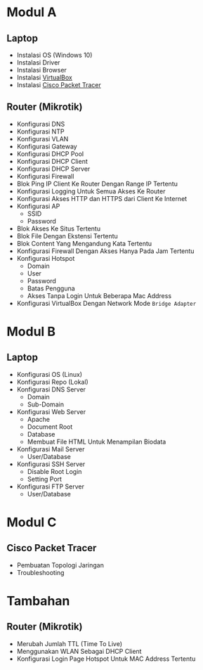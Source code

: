 # Modul A
## Laptop
- Instalasi OS (Windows 10)
- Instalasi Driver
- Instalasi Browser
- Instalasi [VirtualBox](https://www.virtualbox.org/wiki/Downloads)
- Instalasi [Cisco Packet Tracer](https://www.netacad.com/portal/resources/packet-tracer)

## Router (Mikrotik)
- Konfigurasi DNS
- Konfigurasi NTP
- Konfigurasi VLAN
- Konfigurasi Gateway
- Konfigurasi DHCP Pool
- Konfigurasi DHCP Client
- Konfigurasi DHCP Server
- Konfigurasi Firewall
- Blok Ping IP Client Ke Router Dengan Range IP Tertentu
- Konfigurasi Logging Untuk Semua Akses Ke Router
- Konfigurasi Akses HTTP dan HTTPS dari Client Ke Internet
- Konfigurasi AP
  - SSID
  - Password
- Blok Akses Ke Situs Tertentu
- Blok File Dengan Ekstensi Tertentu
- Blok Content Yang Mengandung Kata Tertentu
- Konfigurasi Firewall Dengan Akses Hanya Pada Jam Tertentu
- Konfigurasi Hotspot
  - Domain
  - User
  - Password
  - Batas Pengguna
  - Akses Tanpa Login Untuk Beberapa Mac Address
- Konfigurasi VirtualBox Dengan Network Mode `Bridge Adapter`

# Modul B
## Laptop
- Konfigurasi OS (Linux)
- Konfigurasi Repo (Lokal)
- Konfigurasi DNS Server
  - Domain
  - Sub-Domain
- Konfigurasi Web Server
  - Apache
  - Document Root
  - Database
  - Membuat File HTML Untuk Menampilan Biodata
- Konfigurasi Mail Server
  - User/Database
- Konfigurasi SSH Server
  - Disable Root Login
  - Setting Port
- Konfigurasi FTP Server
  - User/Database

# Modul C
## Cisco Packet Tracer
- Pembuatan Topologi Jaringan
- Troubleshooting

# Tambahan
## Router (Mikrotik)
- Merubah Jumlah TTL (Time To Live)
- Menggunakan WLAN Sebagai DHCP Client
- Konfigurasi Login Page Hotspot Untuk MAC Address Tertentu
